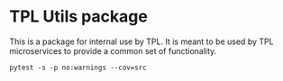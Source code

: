 # TPL Utils package
This is a package for internal use by TPL. It is meant to be used by TPL microservices to provide a common set of functionality.


`pytest -s -p no:warnings --cov=src`
